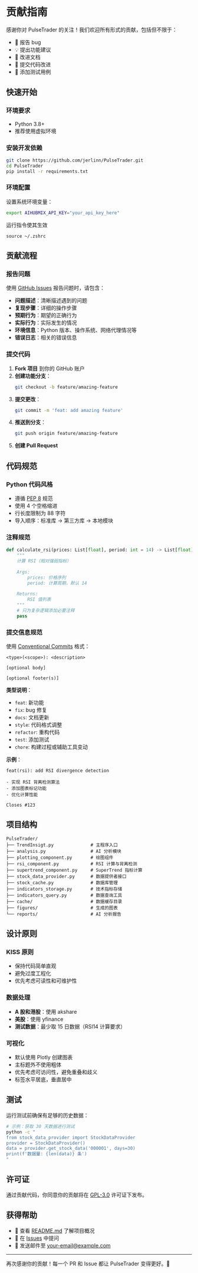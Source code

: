 # 贡献指南

感谢你对 PulseTrader 的关注！我们欢迎所有形式的贡献，包括但不限于：

- 🐛 报告 bug
- 💡 提出功能建议
- 📝 改进文档
- 🔧 提交代码改进
- 🧪 添加测试用例

## 快速开始

### 环境要求

- Python 3.8+
- 推荐使用虚拟环境

### 安装开发依赖

```bash
git clone https://github.com/jerlinn/PulseTrader.git
cd PulseTrader
pip install -r requirements.txt
```

### 环境配置

设置系统环境变量：

```bash
export AIHUBMIX_API_KEY="your_api_key_here"
```
运行指令使其生效
```shell
source ~/.zshrc
```

## 贡献流程

### 报告问题

使用 [GitHub Issues](https://github.com/jerlinn/PulseTrader/issues) 报告问题时，请包含：

- **问题描述**：清晰描述遇到的问题
- **复现步骤**：详细的操作步骤
- **预期行为**：期望的正确行为
- **实际行为**：实际发生的情况
- **环境信息**：Python 版本、操作系统、网络代理情况等
- **错误日志**：相关的错误信息

### 提交代码

1. **Fork 项目** 到你的 GitHub 账户
2. **创建功能分支**：
   ```bash
   git checkout -b feature/amazing-feature
   ```
3. **提交更改**：
   ```bash
   git commit -m 'feat: add amazing feature'
   ```
4. **推送到分支**：
   ```bash
   git push origin feature/amazing-feature
   ```
5. **创建 Pull Request**

## 代码规范

### Python 代码风格

- 遵循 [PEP 8](https://pep8.org/) 规范
- 使用 4 个空格缩进
- 行长度限制为 88 字符
- 导入顺序：标准库 → 第三方库 → 本地模块

### 注释规范

```python
def calculate_rsi(prices: List[float], period: int = 14) -> List[float]:
    """
    计算 RSI（相对强弱指标）
    
    Args:
        prices: 价格序列
        period: 计算周期，默认 14
        
    Returns:
        RSI 值列表
    """
    # 只为复杂逻辑添加必要注释
    pass
```

### 提交信息规范

使用 [Conventional Commits](https://www.conventionalcommits.org/) 格式：

```
<type>(<scope>): <description>

[optional body]

[optional footer(s)]
```

**类型说明**：
- `feat`: 新功能
- `fix`: bug 修复
- `docs`: 文档更新
- `style`: 代码格式调整
- `refactor`: 重构代码
- `test`: 添加测试
- `chore`: 构建过程或辅助工具变动

**示例**：
```
feat(rsi): add RSI divergence detection

- 实现 RSI 背离检测算法
- 添加图表标记功能
- 优化计算性能

Closes #123
```

## 项目结构

```
PulseTrader/
├── TrendInsigt.py              # 主程序入口
├── analysis.py                 # AI 分析模块
├── plotting_component.py       # 绘图组件
├── rsi_component.py            # RSI 计算与背离检测
├── supertrend_component.py     # SuperTrend 指标计算
├── stock_data_provider.py      # 数据提供者接口
├── stock_cache.py              # 数据库管理
├── indicators_storage.py       # 技术指标存储
├── indicators_query.py         # 数据查询工具
├── cache/                      # 数据缓存目录
├── figures/                    # 生成的图表
└── reports/                    # AI 分析报告
```

## 设计原则

### KISS 原则
- 保持代码简单直观
- 避免过度工程化
- 优先考虑可读性和可维护性

### 数据处理
- **A 股和港股**：使用 akshare
- **美股**：使用 yfinance
- **测试数据**：最少取 15 日数据（RSI14 计算要求）

### 可视化
- 默认使用 Plotly 创建图表
- 主标题外不使用粗体
- 优先考虑可访问性，避免重叠和歧义
- 标签水平居底，垂直居中

## 测试

运行测试前确保有足够的历史数据：

```bash
# 示例：获取 30 天数据进行测试
python -c "
from stock_data_provider import StockDataProvider
provider = StockDataProvider()
data = provider.get_stock_data('000001', days=30)
print(f'数据量: {len(data)} 条')
"
```

## 许可证

通过贡献代码，你同意你的贡献将在 [GPL-3.0](LICENSE) 许可证下发布。

## 获得帮助

- 📖 查看 [README.md](README.md) 了解项目概况
- 💬 在 [Issues](https://github.com/jerlinn/PulseTrader/issues) 中提问
- 📧 发送邮件至 [your-email@example.com](mailto:fancyexpro@gmail.com)

---

再次感谢你的贡献！每一个 PR 和 Issue 都让 PulseTrader 变得更好。🚀